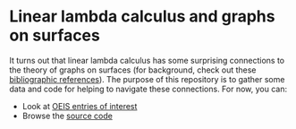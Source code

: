 # Linear lambda calculus and graphs on surfaces

It turns out that linear lambda calculus has some surprising
connections to the theory of graphs on surfaces (for background, check
out these [bibliographic references](doc/refs.md)).  The purpose of
this repository is to gather some data and code for helping to
navigate these connections.  For now, you can:

* Look at [OEIS entries of interest](doc/oeis.md)
* Browse the [source code](src/)
